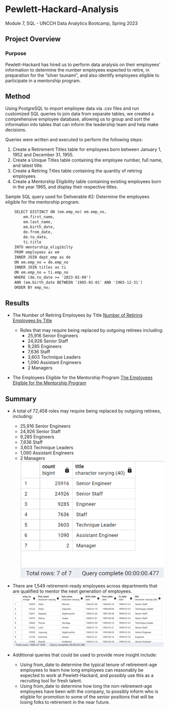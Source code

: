 # Pewlett-Hackard-Analysis
Module 7, SQL - UNCCH Data Analytics Bootcamp, Spring 2023


## Project Overview

### Purpose
Pewlett-Hackard has hired us to perform data analysis on their employees' information to determine the number employees expected to retire, in preparation for the “silver tsunami”, and also identify employees eligible to participate in a mentorship program. 

## Method
 Using PostgreSQL to import employee data via .csv files and run customized SQL queries to join data from separate tables, we created a comprehensive employee database, allowing us to group and sort the information into tables that can inform the leadership team and help make decisions. 

Queries were written and executed to perform the following steps:
1. Create a Retirement Titles table for employees born between January 1, 1952 and December 31, 1955.
2. Create a Unique Titles table containing the employee number, full name, and latest title.
3. Create a Retiring Titles table containing the quantity of retiring employees.
4. Create a Mentorship Eligibility table containing existing employees born in the year 1965, and display their respective titles. 

Sample SQL query used for Deliverable #2: Determine the employees eligible for the mentorship program. 
```
    SELECT DISTINCT ON (em.emp_no) em.emp_no,
	    em.first_name,
	    em.last_name,
	    em.birth_date,
        de.from_date,
	    de.to_date,
	    ti.title
    INTO mentorship_eligibilty
    FROM employees as em
    INNER JOIN dept_emp as de
    ON em.emp_no = de.emp_no
    INNER JOIN titles as ti
    ON em.emp_no = ti.emp_no
    WHERE (de.to_date >= '2023-02-09')
    AND (em.birth_date BETWEEN '1965-01-01' AND '1965-12-31')
    ORDER BY emp_no;
```

## Results
- The Number of Retiring Employees by Title
    [Number of Retiring Employees by Title](/Data/retiring_titles.csv)

    - Roles that may require being replaced by outgoing retirees including: 
        - 25,916 Senior Engineers
        - 24,926 Senior Staff
        - 9,285 Engineers
        - 7,636 Staff
        - 3,603 Technique Leaders
        - 1,090 Assistant Engineers
        - 2 Managers

- The Employees Eligible for the Mentorship Program
    [The Employees Eligible for the Mentorship Program](/Data/mentorship_eligibilty.csv)


## Summary

- A total of 72,458 roles may require being replaced by outgoing retirees, including: 
    - 25,916 Senior Engineers
    - 24,926 Senior Staff
    - 9,285 Engineers
    - 7,636 Staff
    - 3,603 Technique Leaders
    - 1,090 Assistant Engineers
    - 2 Managers
    ![retiring_titles](/Data/retiring_titles.png)

- There are 1,549 retirement-ready employees across departments that are qualified to mentor the next generation of employees. 
    ![mentorship_eligibilty](/Data/mentorship_eligibilty.png)

- Additional queries that could be used to provide more insight include:
    - Using from_date to determine the typical tenure of retirement-age employees to learn how long employees can reasonably be expected to work at Pewlett-Hackard, and possibly use this as a recruiting tool for fresh talent. 
    - Using from_date to determine how long the non-retirement-age employees have been with the company, to possibly inform who is eligible for promotion to some of the senior positions that will be losing folks to retirement in the near future. 
 
